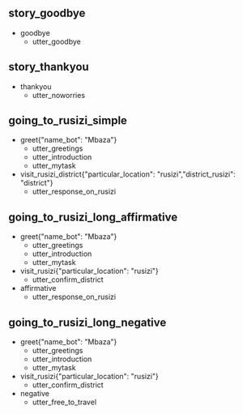 ## story_goodbye
* goodbye
    - utter_goodbye

## story_thankyou
* thankyou
    - utter_noworries
	
## going_to_rusizi_simple
* greet{"name_bot": "Mbaza"}  
    - utter_greetings
	- utter_introduction
	- utter_mytask
* visit_rusizi_district{"particular_location": "rusizi","district_rusizi": "district"}
    - utter_response_on_rusizi

## going_to_rusizi_long_affirmative
* greet{"name_bot": "Mbaza"}
    - utter_greetings
	- utter_introduction
	- utter_mytask
* visit_rusizi{"particular_location": "rusizi"}
    - utter_confirm_district
* affirmative
    - utter_response_on_rusizi

## going_to_rusizi_long_negative
* greet{"name_bot": "Mbaza"}
    - utter_greetings
	- utter_introduction
	- utter_mytask
* visit_rusizi{"particular_location": "rusizi"}
    - utter_confirm_district
* negative
    - utter_free_to_travel
	
